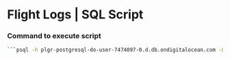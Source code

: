 # Flight Logs | SQL Script

### Command to execute script

```bash
```psql -h plgr-postgresql-do-user-7474097-0.d.db.ondigitalocean.com -U doadmin -d postgres -p 25060 -f C:\Users\hello\Development\sql-scripts\flight-logs\flight-logs.sql
``````
